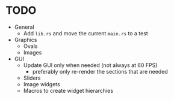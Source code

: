 # TODO

* General
    * Add `lib.rs` and move the current `main.rs` to a test
* Graphics
    * Ovals
    * Images
* GUI
    * Update GUI only when needed (not always at 60 FPS)
        * preferably only re-render the sections that are needed
    * Sliders
    * Image widgets
    * Macros to create widget hierarchies
